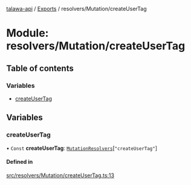[talawa-api](../README.md) / [Exports](../modules.md) / resolvers/Mutation/createUserTag

# Module: resolvers/Mutation/createUserTag

## Table of contents

### Variables

- [createUserTag](resolvers_Mutation_createUserTag.md#createusertag)

## Variables

### createUserTag

• `Const` **createUserTag**: [`MutationResolvers`](types_generatedGraphQLTypes.md#mutationresolvers)[``"createUserTag"``]

#### Defined in

[src/resolvers/Mutation/createUserTag.ts:13](https://github.com/PalisadoesFoundation/talawa-api/blob/0075fca/src/resolvers/Mutation/createUserTag.ts#L13)
